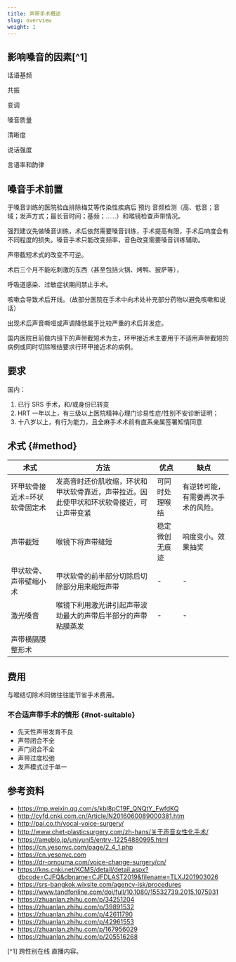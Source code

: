 ```yaml
---
title: 声带手术概述
slug: overview
weight: 1
---
```


## 影响嗓音的因素[^1]

话语基频

共振

变调

嗓音质量

清晰度

说话强度

言语率和韵律

## 嗓音手术前置

于嗓音训练的医院验血排除梅艾等传染性疾病后 预约 音频检测（高、低音；音域；发声方式；最长音时间；基频；……）和喉镜检查声带情况。

强烈建议先做嗓音训练，术后依然需要嗓音训练，手术提高有限，手术后响度会有不同程度的损失。嗓音手术只能改变频率，音色改变需要嗓音训练辅助。

声带截短术式的改变不可逆。

术后三个月不能吃刺激的东西（甚至包括火锅、烤鸭、披萨等），

呼吸道感染、过敏症状期间禁止手术。

咳嗽会导致术后开线。（故部分医院在手术中向术处补充部分药物以避免咳嗽和说话）

出现术后声音嘶哑或声调降低属于比较严重的术后并发症。

国内医院目前做内镜下的声带截短术为主，环甲接近术主要用于不适用声带截短的病例或同时切除喉结要求行环甲接近术的病例。

## 要求

国内：

1. 已行 SRS 手术，和/或身份已转变
2. HRT 一年以上，有三级以上医院精神心理门诊易性症/性别不安诊断证明；
3. 十八岁以上，有行为能力，且全麻手术术前有直系亲属签署知情同意

## 术式 {#method}

| 术式                          | 方法                                                                                     | 优点           | 缺点                               |
| ----------------------------- | ---------------------------------------------------------------------------------------- | -------------- | ---------------------------------- |
| 环甲软骨接近术=环状软骨固定术 | 发高音时还价肌收缩，环状和甲状软骨靠近，声带拉近。因此使甲状和环状软骨接近，可让声带变紧 | 可同时处理喉结 | 有逆转可能，有需要再次手术的风险。 |
| 声带截短                      | 喉镜下将声带缝短                                                                         | 稳定微创无痕迹 | 响度变小。效果抽奖                 |
| 甲状软骨、声带壁缩小术        | 甲状软骨的前半部分切除后切除部分用来缩短声带                                             | -              | -                                  |
| 激光嗓音                      | 喉镜下利用激光讲引起声带波动最大的声带后半部分的声带粘膜蒸发                             | -              | -                                  |
| 声带横膈膜整形术              |

## 费用

与喉结切除术同做往往能节省手术费用。

### 不合适声带手术的情形 {#not-suitable}

- 先天性声带发育不良
- 声带闭合不全
- 声门闭合不全
- 声带过度松弛
- 发声模式过于单一

## 参考资料

- <https://mp.weixin.qq.com/s/kbl8pC19F_QNQtY_FwfdKQ>
- <http://cyfd.cnki.com.cn/Article/N2016060089000381.htm>
- <http://pai.co.th/vocal-voice-surgery/>
- <http://www.chet-plasticsurgery.com/zh-hans/关于声音女性化手术/>
- <https://ameblo.jp/uniyuni5/entry-12254880995.html>
- <https://cn.yesonvc.com/page/2_4_1.php>
- <https://cn.yesonvc.com>
- <https://dr-ornouma.com/voice-change-surgery/cn/>
- <https://kns.cnki.net/KCMS/detail/detail.aspx?dbcode=CJFQ&dbname=CJFDLAST2019&filename=TLXJ201903026>
- <https://srs-bangkok.wixsite.com/agency-isk/procedures>
- <https://www.tandfonline.com/doi/full/10.1080/15532739.2015.1075931>
- <https://zhuanlan.zhihu.com/p/34251204>
- <https://zhuanlan.zhihu.com/p/39891532>
- <https://zhuanlan.zhihu.com/p/42611790>
- <https://zhuanlan.zhihu.com/p/42961553>
- <https://zhuanlan.zhihu.com/p/167956029>
- <https://zhuanlan.zhihu.com/p/205516268>

[^1] 跨性别在线 直播内容。
